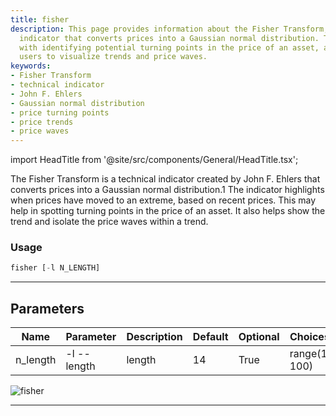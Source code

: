 ```yaml
---
title: fisher
description: This page provides information about the Fisher Transform, a technical
  indicator that converts prices into a Gaussian normal distribution. The tool helps
  with identifying potential turning points in the price of an asset, and enables
  users to visualize trends and price waves.
keywords:
- Fisher Transform
- technical indicator
- John F. Ehlers
- Gaussian normal distribution
- price turning points
- price trends
- price waves
---
```


import HeadTitle from '@site/src/components/General/HeadTitle.tsx';

<HeadTitle title="crypto /ta/fisher - Reference | OpenBB Terminal Docs" />

The Fisher Transform is a technical indicator created by John F. Ehlers that converts prices into a Gaussian normal distribution.1 The indicator highlights when prices have moved to an extreme, based on recent prices. This may help in spotting turning points in the price of an asset. It also helps show the trend and isolate the price waves within a trend.

### Usage

```python wordwrap
fisher [-l N_LENGTH]
```

---

## Parameters

| Name | Parameter | Description | Default | Optional | Choices |
| ---- | --------- | ----------- | ------- | -------- | ------- |
| n_length | -l  --length | length | 14 | True | range(1, 100) |

![fisher](https://user-images.githubusercontent.com/46355364/154310853-0abf6cea-71ca-4f07-b009-282c58ab9cfc.png)

---
